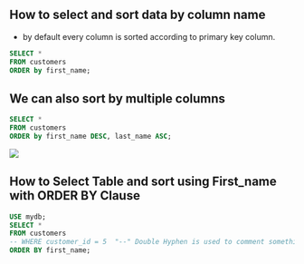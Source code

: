 ## How to select and sort data by column name

 - by default every column is sorted according to primary key column.
 ```sql
 SELECT *  
 FROM customers 
 ORDER by first_name;
 ``` 
## We can also sort by multiple columns
 
 ```sql
 SELECT * 
 FROM customers 
 ORDER by first_name DESC, last_name ASC;
 ```
 <img src=./Images/9Capture.PNG></img>

## How to Select Table and sort using First_name with ORDER BY Clause

 ```sql
 USE mydb;
 SELECT * 
 FROM customers
 -- WHERE customer_id = 5  "--" Double Hyphen is used to comment something.
 ORDER BY first_name;
 ```

